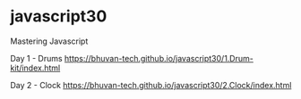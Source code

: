 # javascript30
Mastering Javascript

Day 1 - Drums https://bhuvan-tech.github.io/javascript30/1.Drum-kit/index.html

Day 2 - Clock https://bhuvan-tech.github.io/javascript30/2.Clock/index.html
